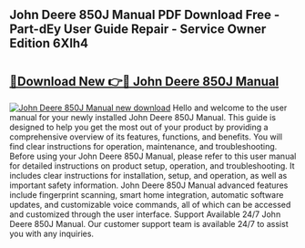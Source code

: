 ## John Deere 850J Manual PDF Download Free - Part-dEy User Guide Repair - Service Owner Edition 6XIh4

# <h2><a href="http://bc90219.oget.top/?id=John+Deere+850J+Manual">🔗Download New 👉🔴 John Deere 850J Manual</a></h2>

[![John Deere 850J Manual new download](https://i.imgur.com/5g1atiW.png)](http://bc90219.oget.top/?id=John+Deere+850J+Manual)
Hello and welcome to the user manual for your newly installed John Deere 850J Manual. This guide is designed to help you get the most out of your product by providing a comprehensive overview of its features, functions, and benefits. You will find clear instructions for operation, maintenance, and troubleshooting. Before using your John Deere 850J Manual, please refer to this user manual for detailed instructions on product setup, operation, and troubleshooting. It includes clear instructions for installation, setup, and operation, as well as important safety information. John Deere 850J Manual advanced features include fingerprint scanning, smart home integration, automatic software updates, and customizable voice commands, all of which can be accessed and customized through the user interface. Support Available 24/7 John Deere 850J Manual. Our customer support team is available 24/7 to assist you with any inquiries.
